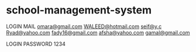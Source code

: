 # school-management-system

LOGIN MAIL
omara@gmail.com
WALEED@hotmail.com
seif@y.c
Ryad@yahoo.com
fady16@gmail.com
afsha@yahoo.com
gamal@gmail.com

LOGIN PASSWORD
1234
